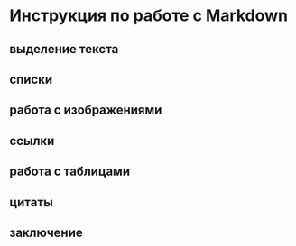 # Инструкция по работе с Markdown

## выделение текста

## списки

## работа с изображениями

## ссылки

## работа с таблицами

## цитаты

## заключение